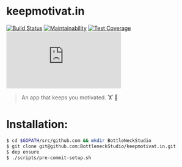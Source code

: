 # keepmotivat.in
[![Build Status](https://travis-ci.org/BottleneckStudio/keepmotivat.in.svg?branch=master)](https://travis-ci.org/BottleneckStudio/keepmotivat.in) [![Maintainability](https://api.codeclimate.com/v1/badges/df3b7ed02f0cc01f6291/maintainability)](https://codeclimate.com/github/BottleneckStudio/keepmotivat.in/maintainability) [![Test Coverage](https://api.codeclimate.com/v1/badges/df3b7ed02f0cc01f6291/test_coverage)](https://codeclimate.com/github/BottleneckStudio/keepmotivat.in/test_coverage) [![Go Report Card](https://goreportcard.com/badge/github.com/BottleneckStudio/keepmotivat.in)](https://goreportcard.com/report/github.com/BottleneckStudio/keepmotivat.in)


> An app that keeps you motivated. 🏋 💪


# Installation:
```sh
$ cd $GOPATH/src/github.com && mkdir BottleNeckStudio
$ git clone git@github.com:BottleneckStudio/keepmotivat.in.git
$ dep ensure
$ ./scripts/pre-commit-setup.sh
```
